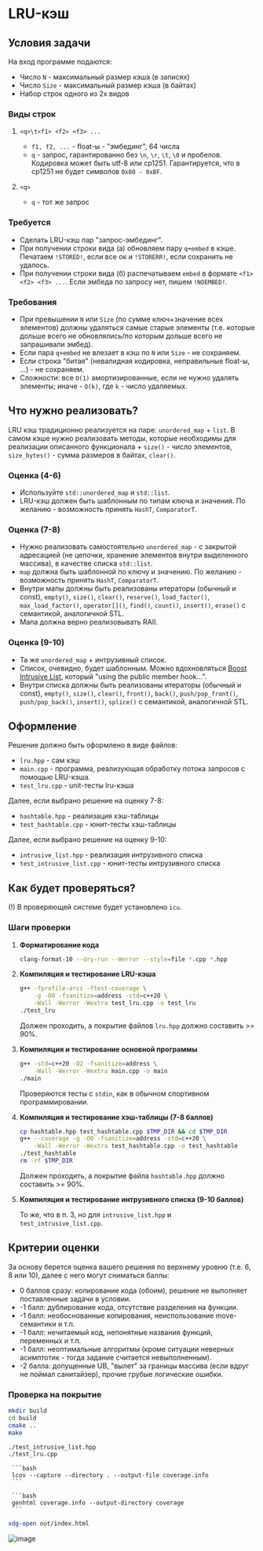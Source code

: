 # LRU-кэш

## Условия задачи

На вход программе подаются:
- Число `N` - максимальный размер кэша (в записях)
- Число `Size` - максимальный размер кэша (в байтах)
- Набор строк одного из 2х видов

### Виды строк

1. `<q>\t<f1> <f2> <f3> ...`
   - `f1, f2, ...` - float-ы - "эмбединг", 64 числа
   - `q` - запрос, гарантированно без `\n`, `\r`, `\t`, `\0` и пробелов. Кодировка может быть utf-8 или cp1251. Гарантируется, что в cp1251 не будет символов `0x80 - 0xBF`.

2. `<q>`
   - `q` - тот же запрос

### Требуется

- Сделать LRU-кэш пар "запрос-эмбединг".
- При получении строки вида (а) обновляем пару `q+embed` в кэше. Печатаем `!STORED!`, если все ок и `!STORERR!`, если сохранить не удалось.
- При получении строки вида (б) распечатываем `embed` в формате `<f1> <f2> <f3> ...`. Если эмбеда по запросу нет, пишем `!NOEMBED!`.

### Требования

- При превышении `N` или `Size` (по сумме ключ+значение всех элементов) должны удаляться самые старые элементы (т.е. которые дольше всего не обновлялись/по которым дольше всего не запрашивали эмбед).
- Если пара `q+embed` не влезает в кэш по `N` или `Size` - не сохраняем.
- Если строка "битая" (невалидная кодировка, неправильные float-ы, ...) - не сохраняем.
- Сложности: все `O(1)` амортизированные, если не нужно удалять элементы; иначе - `O(k)`, где `k` - число удаляемых.

## Что нужно реализовать?

LRU кэш традиционно реализуется на паре: `unordered_map` + `list`. В самом кэше нужно реализовать методы, которые необходимы для реализации описанного функционала + `size()` - число элементов, `size_bytes()` - сумма размеров в байтах, `clear()`.

### Оценка (4-6)

- Используйте `std::unordered_map` и `std::list`.
- LRU-кэш должен быть шаблонным по типам ключа и значения. По желанию - возможность принять `HashT`, `ComparatorT`.

### Оценка (7-8)

- Нужно реализовать самостоятельно `unordered_map` - с закрытой адресацией (не цепочки, хранение элементов внутри выделенного массива), в качестве списка `std::list`.
- `map` должна быть шаблонной по ключу и значению. По желанию - возможность принять `HashT`, `ComparatorT`.
- Внутри мапы должны быть реализованы итераторы (обычный и const), `empty()`, `size()`, `clear()`, `reserve()`, `load_factor()`, `max_load_factor()`, `operator[]()`, `find()`, `count()`, `insert()`, `erase()` с семантикой, аналогичной STL.
- Мапа должна верно реализовывать RAII.

### Оценка (9-10)

- Та же `unordered_map` + интрузивный список.
- Список, очевидно, будет шаблонным. Можно вдохновляться [Boost Intrusive List](https://www.boost.org/doc/libs/1_67_0/doc/html/intrusive/list.html), который "using the public member hook...".
- Внутри списка должны быть реализованы итераторы (обычный и const), `empty()`, `size()`, `clear()`, `front()`, `back()`, `push/pop_front()`, `push/pop_back()`, `insert()`, `splice()` с семантикой, аналогичной STL.

## Оформление

Решение должно быть оформлено в виде файлов:
- `lru.hpp` - сам кэш
- `main.cpp` - программа, реализующая обработку потока запросов с помощью LRU-кэша.
- `test_lru.cpp` - unit-тесты lru-кэша

Далее, если выбрано решение на оценку 7-8:
- `hashtable.hpp` - реализация хэш-таблицы
- `test_hashtable.cpp` - юнит-тесты хэш-таблицы

Далее, если выбрано решение на оценку 9-10:
- `intrusive_list.hpp` - реализация интрузивного списка
- `test_intrusive_list.cpp` - юнит-тесты интрузивного списка

## Как будет проверяться?

(!) В проверяющей системе будет установлено `icu`.

### Шаги проверки

1. **Форматирование кода**

   ```sh
   clang-format-10 --dry-run --Werror --style=file *.cpp *.hpp
   ```

2. **Компиляция и тестирование LRU-кэша**

   ```sh
   g++ -fprofile-arcs -ftest-coverage \
       -g -O0 -fsanitize=address -std=c++20 \
       -Wall -Werror -Wextra test_lru.cpp -o test_lru
   ./test_lru
   ```

   Должен проходить, а покрытие файлов `lru.hpp` должно составить >= 90%.

3. **Компиляция и тестирование основной программы**

   ```sh
   g++ -std=c++20 -O2 -fsanitize=address \
       -Wall -Werror -Wextra main.cpp -o main
   ./main
   ```

   Проверяются тесты с `stdin`, как в обычном спортивном программировании.

4. **Компиляция и тестирование хэш-таблицы (7-8 баллов)**

   ```sh
   cp hashtable.hpp test_hashtable.cpp $TMP_DIR && cd $TMP_DIR
   g++ --coverage -g -O0 -fsanitize=address -std=c++20 \
       -Wall -Werror -Wextra test_hashtable.cpp -o test_hashtable
   ./test_hashtable
   rm -rf $TMP_DIR
   ```

   Должен проходить, а покрытие файла `hashtable.hpp` должно составить >= 90%.

5. **Компиляция и тестирование интрузивного списка (9-10 баллов)**

   То же, что в п. 3, но для `intrusive_list.hpp` и `test_intrusive_list.cpp`.

## Критерии оценки

За основу берется оценка вашего решения по верхнему уровню (т.е. 6, 8 или 10), далее с него могут сниматься баллы:
- 0 баллов сразу: копирование кода (обоим), решение не выполняет поставленные задачи в условии.
- -1 балл: дублирование кода, отсутствие разделения на функции.
- -1 балл: необоснованные копирования, неиспользование move-семантики и т.п.
- -1 балл: нечитаемый код, непонятные названия функций, переменных и т.п.
- -1 балл: неоптимальные алгоритмы (кроме ситуации неверных асимптотик - тогда задание считается невыполненным).
- -2 балла: допущенные UB, "вылет" за границы массива (если вдруг не поймал санитайзер), прочие грубые логические ошибки.

### Проверка на покрытие

   ```bash
   mkdir build
   cd build
   cmake ..
   make
   ```

   ```bash
   ./test_intrusive_list.hpp
   ./test_lru.cpp
   ```

     ```bash
     lcov --capture --directory . --output-file coverage.info
     ```
     
     ```bash
     genhtml coverage.info --output-directory coverage
     ```
     
   ```bash
   xdg-open out/index.html
   ```
![image](https://github.com/user-attachments/assets/6b9c3abc-4217-4ae8-a307-48494781b820)
